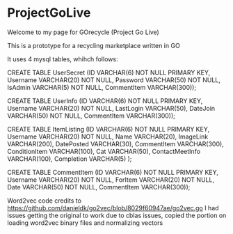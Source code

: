 # ProjectGoLive
Welcome to my page for GOrecycle (Project Go Live)

This is a prototype for a recycling marketplace written in GO



It uses 4 mysql tables, whihch follows:

CREATE TABLE UserSecret  (ID VARCHAR(6) NOT NULL PRIMARY KEY, Username VARCHAR(20) NOT NULL, Password VARCHAR(50) NOT NULL, IsAdmin VARCHAR(5) NOT NULL, CommentItem VARCHAR(300));

CREATE TABLE UserInfo    (ID VARCHAR(6) NOT NULL PRIMARY KEY, Username VARCHAR(20) NOT NULL, LastLogin VARCHAR(50), DateJoin VARCHAR(50) NOT NULL, CommentItem VARCHAR(300));

CREATE TABLE ItemListing (ID VARCHAR(6) NOT NULL PRIMARY KEY, Username VARCHAR(20) NOT NULL, Name VARCHAR(20), ImageLink VARCHAR(200), DatePosted VARCHAR(30), CommentItem VARCHAR(300), ConditionItem VARCHAR(100), Cat VARCHAR(50), ContactMeetInfo VARCHAR(100), Completion VARCHAR(5) );

CREATE TABLE CommentItem (ID VARCHAR(6) NOT NULL PRIMARY KEY, Username VARCHAR(20) NOT NULL, ForItem VARCHAR(20) NOT NULL, Date VARCHAR(50) NOT NULL, CommentItem VARCHAR(300));



Word2vec code credits to
https://github.com/danieldk/go2vec/blob/8029f60947ae/go2vec.go
I had issues getting the original to work due to cblas issues, copied the portion on loading word2vec binary files and normalizing vectors
